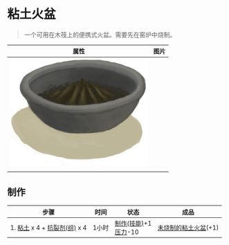 # 粘土火盆  
> 一个可用在木筏上的便携式火盆。需要先在窑炉中烧制。  
  
  属性  |   图片   
 ----  |  ----:   
   |  ![](Sprite/ClayFirePitExtinguished.png)   
  
## 制作  
步骤  |  时间  |  状态  |  成品  
----  |  ----  |  ----  |  ----  
1. [粘土](Clay.md) x 4 + [抗裂剂(组)](GpTag_Temper.md) x 4  |  1小时  |  [制作(技能)](Skill_Crafting.md)+1<br>[压力](Stress.md)-10  |  [未烧制的粘土火盆](ClayFirePitUnfired.md)(+1)  
